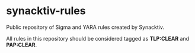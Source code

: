 # synacktiv-rules

Public repository of Sigma and YARA rules created by Synacktiv.

All rules in this repository should be considered tagged as **TLP:CLEAR** and **PAP:CLEAR**.
